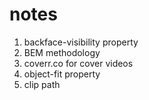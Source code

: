 # notes

1. backface-visibility property
2. BEM methodology
3. coverr.co for cover videos
4. object-fit property
5. clip path
